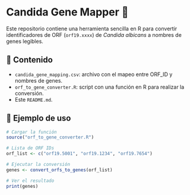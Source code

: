 # Candida Gene Mapper 🧬

Este repositorio contiene una herramienta sencilla en R para convertir identificadores de ORF (`orf19.xxxx`) de *Candida albicans* a nombres de genes legibles.

## 📁 Contenido

- `candida_gene_mapping.csv`: archivo con el mapeo entre ORF_ID y nombres de genes.
- `orf_to_gene_converter.R`: script con una función en R para realizar la conversión.
- Este `README.md`.

## 🧪 Ejemplo de uso

```r
# Cargar la función
source("orf_to_gene_converter.R")

# Lista de ORF IDs
orf_list <- c("orf19.5001", "orf19.1234", "orf19.7654")

# Ejecutar la conversión
genes <- convert_orfs_to_genes(orf_list)

# Ver el resultado
print(genes)
